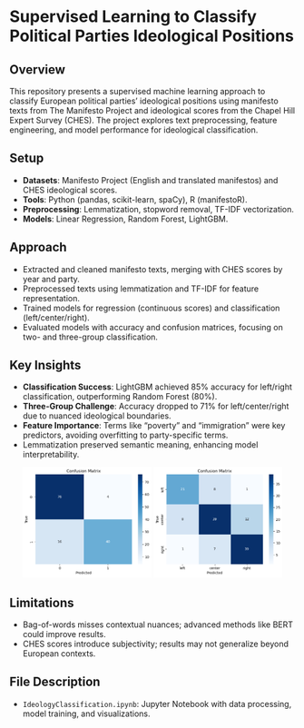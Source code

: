 # Supervised Learning to Classify Political Parties Ideological Positions

## Overview

This repository presents a supervised machine learning approach to classify European political parties’ ideological positions using manifesto texts from The Manifesto Project and ideological scores from the Chapel Hill Expert Survey (CHES). The project explores text preprocessing, feature engineering, and model performance for ideological classification.

## Setup

- **Datasets**: Manifesto Project (English and translated manifestos) and CHES ideological scores.
- **Tools**: Python (pandas, scikit-learn, spaCy), R (manifestoR).
- **Preprocessing**: Lemmatization, stopword removal, TF-IDF vectorization.
- **Models**: Linear Regression, Random Forest, LightGBM.

## Approach

- Extracted and cleaned manifesto texts, merging with CHES scores by year and party.
- Preprocessed texts using lemmatization and TF-IDF for feature representation.
- Trained models for regression (continuous scores) and classification (left/center/right).
- Evaluated models with accuracy and confusion matrices, focusing on two- and three-group classification.

## Key Insights

- **Classification Success**: LightGBM achieved 85% accuracy for left/right classification, outperforming Random Forest (80%).
- **Three-Group Challenge**: Accuracy dropped to 71% for left/center/right due to nuanced ideological boundaries.
- **Feature Importance**: Terms like “poverty” and “immigration” were key predictors, avoiding overfitting to party-specific terms.
- Lemmatization preserved semantic meaning, enhancing model interpretability.

<p align="center">
  <img src="outputs/conf_2group_GBM.png" alt="Confusion Matrix Two-Group (LightGBM)" width="45%" />
  <img src="outputs/conf_3group_GBM.png" alt="Confusion Matrix Three-Group (LightGBM)" width="45%" />
</p>

## Limitations

- Bag-of-words misses contextual nuances; advanced methods like BERT could improve results.
- CHES scores introduce subjectivity; results may not generalize beyond European contexts.

## File Description
- `IdeologyClassification.ipynb`: Jupyter Notebook with data processing, model training, and visualizations.


